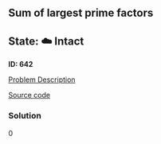 ## Sum of largest prime factors

## State: :cloud: **Intact**

**ID: 642**

[Problem Description](https://projecteuler.net/problem=642)

[Source code](main.cpp)

### Solution
0